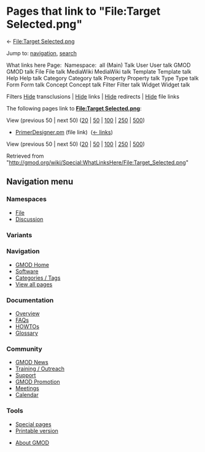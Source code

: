 <div id="mw-page-base" class="noprint">

</div>

<div id="mw-head-base" class="noprint">

</div>

<div id="content" class="mw-body" role="main">

<span id="top"></span>

<div id="mw-js-message" style="display:none;">

</div>



# <span dir="auto">Pages that link to "File:Target Selected.png"</span>

<div id="bodyContent">

<div id="contentSub">

← [File:Target
Selected.png](/wiki/File:Target_Selected.png "File:Target Selected.png")

</div>

<div id="jump-to-nav" class="mw-jump">

Jump to: [navigation](#mw-navigation), [search](#p-search)

</div>

<div id="mw-content-text">

What links here Page:  Namespace:  all (Main) Talk User User talk GMOD
GMOD talk File File talk MediaWiki MediaWiki talk Template Template talk
Help Help talk Category Category talk Property Property talk Type Type
talk Form Form talk Concept Concept talk Filter Filter talk Widget
Widget talk

Filters
[Hide](/mediawiki/index.php?title=Special:WhatLinksHere/File:Target_Selected.png&hidetrans=1 "Special:WhatLinksHere/File:Target Selected.png")
transclusions \|
[Hide](/mediawiki/index.php?title=Special:WhatLinksHere/File:Target_Selected.png&hidelinks=1 "Special:WhatLinksHere/File:Target Selected.png")
links \|
[Hide](/mediawiki/index.php?title=Special:WhatLinksHere/File:Target_Selected.png&hideredirs=1 "Special:WhatLinksHere/File:Target Selected.png")
redirects \|
[Hide](/mediawiki/index.php?title=Special:WhatLinksHere/File:Target_Selected.png&hideimages=1 "Special:WhatLinksHere/File:Target Selected.png")
file links

The following pages link to **[File:Target
Selected.png](/wiki/File:Target_Selected.png "File:Target Selected.png")**:

View (previous 50 \| next 50)
([20](/mediawiki/index.php?title=Special:WhatLinksHere/File:Target_Selected.png&limit=20 "Special:WhatLinksHere/File:Target Selected.png")
\|
[50](/mediawiki/index.php?title=Special:WhatLinksHere/File:Target_Selected.png&limit=50 "Special:WhatLinksHere/File:Target Selected.png")
\|
[100](/mediawiki/index.php?title=Special:WhatLinksHere/File:Target_Selected.png&limit=100 "Special:WhatLinksHere/File:Target Selected.png")
\|
[250](/mediawiki/index.php?title=Special:WhatLinksHere/File:Target_Selected.png&limit=250 "Special:WhatLinksHere/File:Target Selected.png")
\|
[500](/mediawiki/index.php?title=Special:WhatLinksHere/File:Target_Selected.png&limit=500 "Special:WhatLinksHere/File:Target Selected.png"))

- [PrimerDesigner.pm](/wiki/PrimerDesigner.pm "PrimerDesigner.pm") (file
  link) ‎ <span class="mw-whatlinkshere-tools">([←
  links](/mediawiki/index.php?title=Special:WhatLinksHere&target=PrimerDesigner.pm "Special:WhatLinksHere"))</span>

View (previous 50 \| next 50)
([20](/mediawiki/index.php?title=Special:WhatLinksHere/File:Target_Selected.png&limit=20 "Special:WhatLinksHere/File:Target Selected.png")
\|
[50](/mediawiki/index.php?title=Special:WhatLinksHere/File:Target_Selected.png&limit=50 "Special:WhatLinksHere/File:Target Selected.png")
\|
[100](/mediawiki/index.php?title=Special:WhatLinksHere/File:Target_Selected.png&limit=100 "Special:WhatLinksHere/File:Target Selected.png")
\|
[250](/mediawiki/index.php?title=Special:WhatLinksHere/File:Target_Selected.png&limit=250 "Special:WhatLinksHere/File:Target Selected.png")
\|
[500](/mediawiki/index.php?title=Special:WhatLinksHere/File:Target_Selected.png&limit=500 "Special:WhatLinksHere/File:Target Selected.png"))

</div>

<div class="printfooter">

Retrieved from
"<http://gmod.org/wiki/Special:WhatLinksHere/File:Target_Selected.png>"

</div>

<div id="catlinks" class="catlinks catlinks-allhidden">

</div>

<div class="visualClear">

</div>

</div>

</div>

<div id="mw-navigation">

## Navigation menu

<div id="mw-head">



<div id="left-navigation">

<div id="p-namespaces" class="vectorTabs" role="navigation"
aria-labelledby="p-namespaces-label">

### Namespaces

- <span id="ca-nstab-image"><a href="/wiki/File:Target_Selected.png" accesskey="c"
  title="View the file page [c]">File</a></span>
- <span id="ca-talk"><a
  href="/mediawiki/index.php?title=File_talk:Target_Selected.png&amp;action=edit&amp;redlink=1"
  accesskey="t"
  title="Discussion about the content page [t]">Discussion</a></span>

</div>

<div id="p-variants" class="vectorMenu emptyPortlet" role="navigation"
aria-labelledby="p-variants-label">

### 

### Variants[](#)

<div class="menu">

</div>

</div>

</div>

<div id="right-navigation">





</div>



</div>

</div>

</div>

<div id="mw-panel">

<div id="p-logo" role="banner">

<a href="/wiki/Main_Page"
style="background-image: url(http://gmod.org/images/GMOD-cogs.png);"
title="Visit the main page"></a>

</div>

<div id="p-Navigation" class="portal" role="navigation"
aria-labelledby="p-Navigation-label">

### Navigation

<div class="body">

- <span id="n-GMOD-Home">[GMOD Home](/wiki/Main_Page)</span>
- <span id="n-Software">[Software](/wiki/GMOD_Components)</span>
- <span id="n-Categories-.2F-Tags">[Categories /
  Tags](/wiki/Categories)</span>
- <span id="n-View-all-pages">[View all
  pages](/wiki/Special:AllPages)</span>

</div>

</div>

<div id="p-Documentation" class="portal" role="navigation"
aria-labelledby="p-Documentation-label">

### Documentation

<div class="body">

- <span id="n-Overview">[Overview](/wiki/Overview)</span>
- <span id="n-FAQs">[FAQs](/wiki/Category:FAQ)</span>
- <span id="n-HOWTOs">[HOWTOs](/wiki/Category:HOWTO)</span>
- <span id="n-Glossary">[Glossary](/wiki/Glossary)</span>

</div>

</div>

<div id="p-Community" class="portal" role="navigation"
aria-labelledby="p-Community-label">

### Community

<div class="body">

- <span id="n-GMOD-News">[GMOD News](/wiki/GMOD_News)</span>
- <span id="n-Training-.2F-Outreach">[Training /
  Outreach](/wiki/Training_and_Outreach)</span>
- <span id="n-Support">[Support](/wiki/Support)</span>
- <span id="n-GMOD-Promotion">[GMOD
  Promotion](/wiki/GMOD_Promotion)</span>
- <span id="n-Meetings">[Meetings](/wiki/Meetings)</span>
- <span id="n-Calendar">[Calendar](/wiki/Calendar)</span>

</div>

</div>

<div id="p-tb" class="portal" role="navigation"
aria-labelledby="p-tb-label">

### Tools

<div class="body">

- <span id="t-specialpages"><a href="/wiki/Special:SpecialPages" accesskey="q"
  title="A list of all special pages [q]">Special pages</a></span>
- <span id="t-print"><a
  href="/mediawiki/index.php?title=Special:WhatLinksHere/File:Target_Selected.png&amp;printable=yes"
  rel="alternate" accesskey="p"
  title="Printable version of this page [p]">Printable version</a></span>

</div>

</div>

</div>

</div>

<div id="footer" role="contentinfo">

- <span id="footer-places-about">[About
  GMOD](/wiki/GMOD:About "GMOD:About")</span>

<!-- -->






</div>
